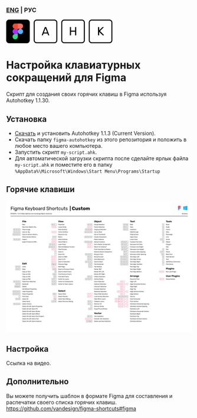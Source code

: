 ### [ENG](./README-ENG.md) | РУС
![Figma AHK logo](./figma-autohotkey.png)

# Настройка клавиатурных сокращений для Figma
Скрипт для создания своих горячих клавиш в Figma используя Autohotkey 1.1.30.

## Установка
- [Скачать](https://www.autohotkey.com/) и установить Autohotkey 1.1.3 (Current Version).
- Скачать папку `figma-autohotkey` из этого репозитория и положить в любое место вашего компьютера.
- Запустить скрипт `my-script.ahk`.
- Для автоматической загрузки скрипта после сделайте ярлык файла `my-script.ahk` и поместите его в папку `%AppData%\Microsoft\Windows\Start Menu\Programs\Startup`

## Горячие клавиши
![Shortcuts](./figma-autohotkey/figma/figma-shortcuts-windows-custom.png)

## Настройка
Ссылка на видео.

## Дополнительно
Вы можете получить шаблон в формате Figma для составления и распечатки своего списка горячих клавиш.
https://github.com/vandesign/figma-shortcuts#figma
